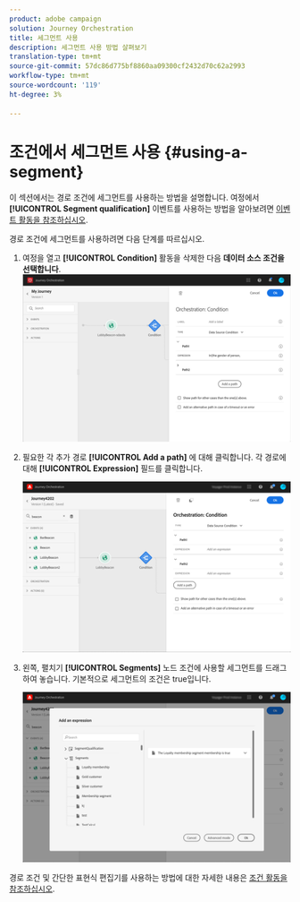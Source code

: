 ```yaml
---
product: adobe campaign
solution: Journey Orchestration
title: 세그먼트 사용
description: 세그먼트 사용 방법 살펴보기
translation-type: tm+mt
source-git-commit: 57dc86d775bf8860aa09300cf2432d70c62a2993
workflow-type: tm+mt
source-wordcount: '119'
ht-degree: 3%

---
```



# 조건에서 세그먼트 사용 {#using-a-segment}

이 섹션에서는 경로 조건에 세그먼트를 사용하는 방법을 설명합니다. 여정에서 **[!UICONTROL Segment qualification]** 이벤트를 사용하는 방법을 알아보려면 [이벤트 활동을 참조하십시오](../building-journeys/segment-qualification-events.md).

경로 조건에 세그먼트를 사용하려면 다음 단계를 따르십시오.

1. 여정을 열고 **[!UICONTROL Condition]** 활동을 삭제한 다음 **데이터 소스 조건을 선택합니다**.
   ![](../assets/journey47.png)

1. 필요한 각 추가 경로 **[!UICONTROL Add a path]** 에 대해 클릭합니다. 각 경로에 대해 **[!UICONTROL Expression]** 필드를 클릭합니다.

   ![](../assets/segment3.png)

1. 왼쪽, 펼치기 **[!UICONTROL Segments]** 노드 조건에 사용할 세그먼트를 드래그하여 놓습니다. 기본적으로 세그먼트의 조건은 true입니다.

   ![](../assets/segment4.png)

경로 조건 및 간단한 표현식 편집기를 사용하는 방법에 대한 자세한 내용은 [조건 활동을 참조하십시오](../building-journeys/condition-activity.md#about_condition).

